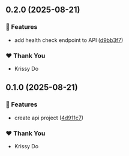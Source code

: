 ## 0.2.0 (2025-08-21)

### 🚀 Features

- add health check endpoint to API ([d9bb3f7](https://github.com/kriss-chorus/nx-sandbox/commit/d9bb3f7))

### ❤️ Thank You

- Krissy Do

## 0.1.0 (2025-08-21)

### 🚀 Features

- create api project ([4d911c7](https://github.com/kriss-chorus/nx-sandbox/commit/4d911c7))

### ❤️ Thank You

- Krissy Do